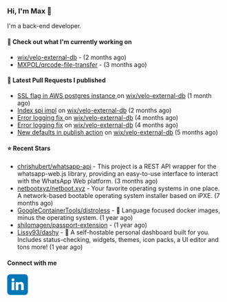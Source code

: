 ### Hi, I'm Max 👋

I'm a back-end developer.

#### 👷 Check out what I'm currently working on

- [wix/velo-external-db](https://github.com/wix/velo-external-db) -  (2 months ago)
- [MXPOL/qrcode-file-transfer](https://github.com/MXPOL/qrcode-file-transfer) -  (3 months ago)

#### 🔨 Latest Pull Requests I published

- [SSL flag in AWS postgres instance ](https://github.com/wix/velo-external-db/pull/530) on [wix/velo-external-db](https://github.com/wix/velo-external-db) (1 month ago)
- [Index spi impl](https://github.com/wix/velo-external-db/pull/522) on [wix/velo-external-db](https://github.com/wix/velo-external-db) (2 months ago)
- [Error logging fix  ](https://github.com/wix/velo-external-db/pull/516) on [wix/velo-external-db](https://github.com/wix/velo-external-db) (4 months ago)
- [Error logging fix](https://github.com/wix/velo-external-db/pull/514) on [wix/velo-external-db](https://github.com/wix/velo-external-db) (4 months ago)
- [New defaults in publish action](https://github.com/wix/velo-external-db/pull/502) on [wix/velo-external-db](https://github.com/wix/velo-external-db) (5 months ago)

#### ⭐ Recent Stars

- [chrishubert/whatsapp-api](https://github.com/chrishubert/whatsapp-api) - This project is a REST API wrapper for the whatsapp-web.js library, providing an easy-to-use interface to interact with the WhatsApp Web platform. (3 months ago)
- [netbootxyz/netboot.xyz](https://github.com/netbootxyz/netboot.xyz) - Your favorite operating systems in one place.  A network-based bootable operating system installer based on iPXE. (7 months ago)
- [GoogleContainerTools/distroless](https://github.com/GoogleContainerTools/distroless) - 🥑  Language focused docker images, minus the operating system.   (1 year ago)
- [shilomagen/passport-extension](https://github.com/shilomagen/passport-extension) -  (1 year ago)
- [Lissy93/dashy](https://github.com/Lissy93/dashy) - 🚀 A self-hostable personal dashboard built for you. Includes status-checking, widgets, themes, icon packs, a UI editor and tons more! (1 year ago)

#### Connect with me

[<img align="left" alt="LinkedIn" width="48px"  src="icons/linkedin.svg" />][linkedin]

[linkedin]: https://www.linkedin.com/in/max-polski/
